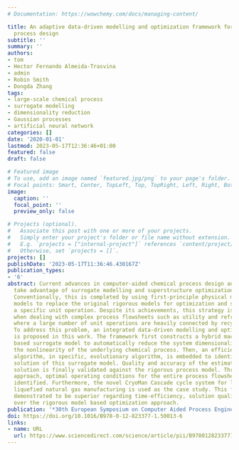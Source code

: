 ```yaml
---
# Documentation: https://wowchemy.com/docs/managing-content/

title: An adaptive data-driven modelling and optimization framework for complex chemical
  process design
subtitle: ''
summary: ''
authors:
- tom
- Hector Fernando Almeida-Trasvina
- admin
- Robin Smith
- Dongda Zhang
tags:
- large-scale chemical process
- surrogate modelling
- dimensionality reduction
- Gaussian processes
- artificial neural network
categories: []
date: '2020-01-01'
lastmod: 2023-05-17T12:36:46+01:00
featured: false
draft: false

# Featured image
# To use, add an image named `featured.jpg/png` to your page's folder.
# Focal points: Smart, Center, TopLeft, Top, TopRight, Left, Right, BottomLeft, Bottom, BottomRight.
image:
  caption: ''
  focal_point: ''
  preview_only: false

# Projects (optional).
#   Associate this post with one or more of your projects.
#   Simply enter your project's folder or file name without extension.
#   E.g. `projects = ["internal-project"]` references `content/project/deep-learning/index.md`.
#   Otherwise, set `projects = []`.
projects: []
publishDate: '2023-05-17T11:36:46.430167Z'
publication_types:
- '6'
abstract: Current advances in computer-aided chemical process design and synthesis
  take advantage of surrogate modelling and superstructure optimization techniques.
  Conventionally, this is completed by using first-principle physical models or data-driven
  models to replace the original rigorous models for optimization and selection of
  a specific unit operation. Despite its achievements, this strategy is inefficient
  when dealing with complex process flowsheets such as utility and refrigeration systems
  where a large number of unit operations are heavily connected by recycling streams.
  To address this problem, an integrated data-driven modelling and optimization framework
  is proposed in this work. The framework first constructs a hybrid machine learning
  based surrogate model to automatically reduce the system dimensionality and capture
  the nonlinearity of the underlying chemical process. Then, an efficient optimization
  algorithm, in specific, evolutionary algorithm, is embedded to identify the optimal
  solution of this surrogate model. Quality and accuracy of the estimated optimal
  solution is finally validated against the rigorous process model. Through an iterative
  approach, optimal operating conditions for the entire process flowsheet are efficiently
  identified. Furthermore, the novel CryoMan Cascade cycle system for large scale
  liquefied natural gas manufacturing is used as the case study. This framework is
  demonstrated to be superior regarding time-efficiency, solution quality, and flexibility
  over the rigorous model based optimization approach.
publication: '*30th European Symposium on Computer Aided Process Engineering*'
doi: https://doi.org/10.1016/B978-0-12-823377-1.50013-6
links:
- name: URL
  url: https://www.sciencedirect.com/science/article/pii/B9780128233771500136
---
```

